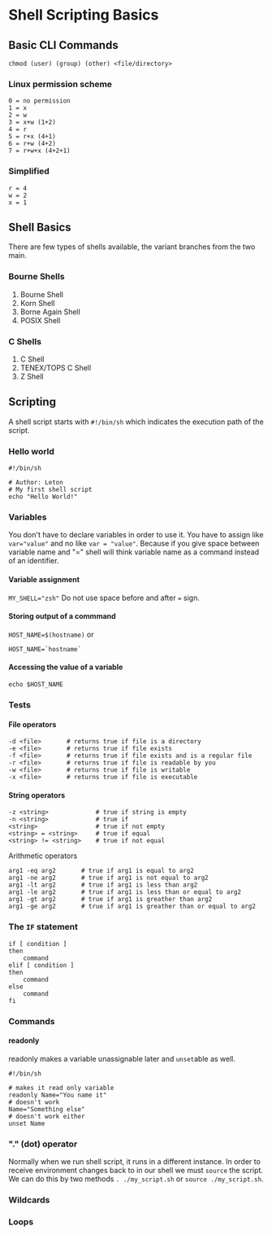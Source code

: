 

# Shell Scripting Basics

## Basic CLI Commands
```
chmod (user) (group) (other) <file/directory>
```
### Linux permission scheme
```
0 = no permission
1 = x
2 = w
3 = x+w (1+2)
4 = r
5 = r+x (4+1)
6 = r+w (4+2)
7 = r+w+x (4+2+1)
```
### Simplified
```
r = 4
w = 2
x = 1
```
## Shell Basics
There are few types of shells available, the variant branches from the two main.
### Bourne Shells
1. Bourne Shell
2. Korn Shell
3. Borne Again Shell
4. POSIX Shell

### C Shells
1. C Shell
2. TENEX/TOPS C Shell
3. Z Shell

## Scripting
A shell script starts with `#!/bin/sh` which indicates the execution path of the script.
### Hello world
```
#!/bin/sh

# Author: Leton
# My first shell script
echo "Hello World!"

```
### Variables
You don't have to declare variables in order to use it. You have to assign like `var="value"` and no like `var = "value"`. Because if you give space between variable name and "=" shell will think variable name as a command instead of an identifier.

#### Variable assignment
`MY_SHELL="zsh"`
Do not use space before and after `=` sign.
#### Storing output of a commmand
`HOST_NAME=$(hostname)` or
```
HOST_NAME=`hostname`
````
#### Accessing the value of a variable
`echo $HOST_NAME`

### Tests
#### File operators
```
-d <file>       # returns true if file is a directory
-e <file>       # returns true if file exists
-f <file>       # returns true if file exists and is a regular file
-r <file>       # returns true if file is readable by you
-w <file>       # returns true if file is writable
-x <file>       # returns true if file is executable
```
#### String operators
```
-z <string>             # true if string is empty
-n <string>             # true if
<string>                # true if not empty
<string> = <string>     # true if equal
<string> != <string>    # true if not equal

```
Arithmetic operators
```
arg1 -eq arg2       # true if arg1 is equal to arg2
arg1 -ne arg2       # true if arg1 is not equal to arg2
arg1 -lt arg2       # true if arg1 is less than arg2
arg1 -le arg2       # true if arg1 is less than or equal to arg2
arg1 -gt arg2       # true if arg1 is greather than arg2
arg1 -ge arg2       # true if arg1 is greather than or equal to arg2

```
### The `IF` statement
```
if [ condition ]
then
    command
elif [ condition ]
then
    command
else
    command
fi

```

### Commands
#### readonly
readonly makes a variable unassignable later and `unset`able as well.
```
#!/bin/sh

# makes it read only variable
readonly Name="You name it"
# doesn't work
Name="Something else"
# doesn't work either
unset Name
```
### "." (dot) operator
Normally when we run shell script, it runs in a different instance.
In order to receive environment changes back to in our shell we must `source` the script. We can do this by two methods `. ./my_script.sh` or `source ./my_script.sh`.
### Wildcards

### Loops
